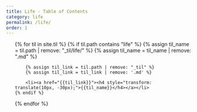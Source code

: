 ```yaml
---
title: Life - Table of Contents
category: life
permalink: /life/
order: 1
---
```


<div>
<ul>
{% for til in site.til %}
    {% if til.path contains "life" %}
        {% assign til_name = til.path | remove: "_til/life/" %}
        {% assign til_name = til_name | remove: ".md" %}

        {% assign til_link = til.path | remove: "_til" %}
        {% assign til_link = til_link | remove: '.md' %}

        <li><a href="{{til_link}}"><h4 style="transform: translate(10px, -30px);">{{til_name}}</h4></a></li>
    {% endif %}
{% endfor %}
<ul>
